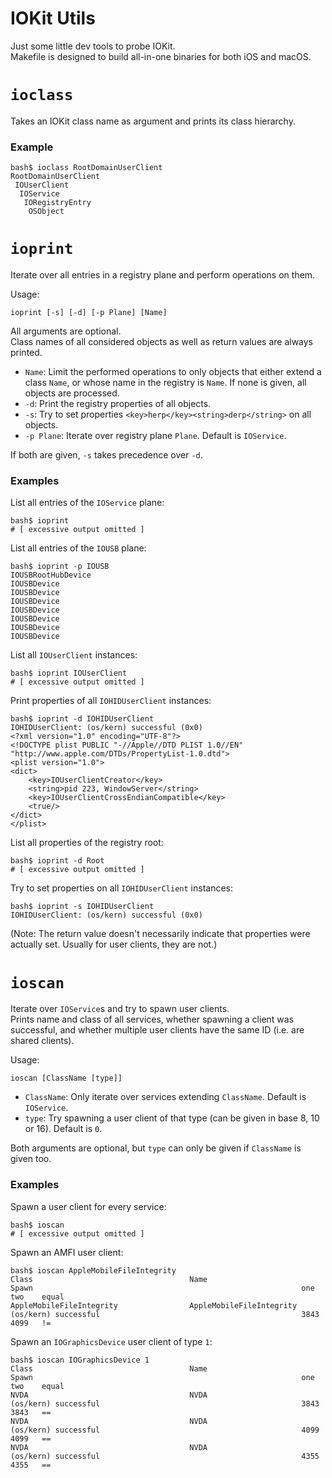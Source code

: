 # IOKit Utils

Just some little dev tools to probe IOKit.  
Makefile is designed to build all-in-one binaries for both iOS and macOS.

# `ioclass`

Takes an IOKit class name as argument and prints its class hierarchy.  

### Example

    bash$ ioclass RootDomainUserClient
    RootDomainUserClient
     IOUserClient
      IOService
       IORegistryEntry
        OSObject

# `ioprint`

Iterate over all entries in a registry plane and perform operations on them.

Usage:

    ioprint [-s] [-d] [-p Plane] [Name]

All arguments are optional.  
Class names of all considered objects as well as return values are always printed.

- `Name`: Limit the performed operations to only objects that either extend a class `Name`, or whose name in the registry is `Name`. If none is given, all objects are processed.
- `-d`: Print the registry properties of all objects.
- `-s`: Try to set properties `<key>herp</key><string>derp</string>` on all objects.
- `-p Plane`: Iterate over registry plane `Plane`. Default is `IOService`.

If both are given, `-s` takes precedence over `-d`.

### Examples

List all entries of the `IOService` plane:

    bash$ ioprint
    # [ excessive output omitted ]

List all entries of the `IOUSB` plane:

    bash$ ioprint -p IOUSB
    IOUSBRootHubDevice
    IOUSBDevice
    IOUSBDevice
    IOUSBDevice
    IOUSBDevice
    IOUSBDevice
    IOUSBDevice
    IOUSBDevice

List all `IOUserClient` instances:

    bash$ ioprint IOUserClient
    # [ excessive output omitted ]

Print properties of all `IOHIDUserClient` instances:

    bash$ ioprint -d IOHIDUserClient
    IOHIDUserClient: (os/kern) successful (0x0)
    <?xml version="1.0" encoding="UTF-8"?>
    <!DOCTYPE plist PUBLIC "-//Apple//DTD PLIST 1.0//EN" "http://www.apple.com/DTDs/PropertyList-1.0.dtd">
    <plist version="1.0">
    <dict>
        <key>IOUserClientCreator</key>
        <string>pid 223, WindowServer</string>
        <key>IOUserClientCrossEndianCompatible</key>
        <true/>
    </dict>
    </plist>

List all properties of the registry root:

    bash$ ioprint -d Root
    # [ excessive output omitted ]

Try to set properties on all `IOHIDUserClient` instances:

    bash$ ioprint -s IOHIDUserClient
    IOHIDUserClient: (os/kern) successful (0x0)

(Note: The return value doesn't necessarily indicate that properties were actually set. Usually for user clients, they are not.)

# `ioscan`

Iterate over `IOService`s and try to spawn user clients.  
Prints name and class of all services, whether spawning a client was successful, and whether multiple user clients have the same ID (i.e. are shared clients).

Usage:

    ioscan [ClassName [type]]

- `ClassName`: Only iterate over services extending `ClassName`. Default is `IOService`.
- `type`: Try spawning a user client of that type (can be given in base 8, 10 or 16). Default is `0`.

Both arguments are optional, but `type` can only be given if `ClassName` is given too.

### Examples

Spawn a user client for every service:

    bash$ ioscan
    # [ excessive output omitted ]

Spawn an AMFI user client:

    bash$ ioscan AppleMobileFileIntegrity
    Class                                   Name                                    Spawn                                                            one    two    equal
    AppleMobileFileIntegrity                AppleMobileFileIntegrity                (os/kern) successful                                             3843   4099   !=

Spawn an `IOGraphicsDevice` user client of type `1`:

    bash$ ioscan IOGraphicsDevice 1
    Class                                   Name                                    Spawn                                                            one    two    equal
    NVDA                                    NVDA                                    (os/kern) successful                                             3843   3843   ==
    NVDA                                    NVDA                                    (os/kern) successful                                             4099   4099   ==
    NVDA                                    NVDA                                    (os/kern) successful                                             4355   4355   ==

